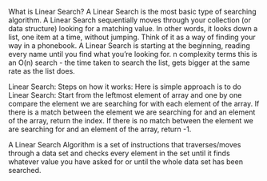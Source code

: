 What is Linear Search?
A Linear Search is the most basic type of searching algorithm. A Linear Search sequentially moves through your collection (or data structure) looking for a matching value. In other words, it looks down a list, one item at a time, without jumping.
Think of it as a way of finding your way in a phonebook. A Linear Search is starting at the beginning, reading every name until you find what you’re looking for. n complexity terms this is an O(n) search - the time taken to search the list, gets bigger at the same rate as the list does.

Linear Search: Steps on how it works:
Here is simple approach is to do Linear Search:
Start from the leftmost element of array and one by one compare the element we are searching for with each element of the array.
If there is a match between the element we are searching for and an element of the array, return the index.
If there is no match between the element we are searching for and an element of the array, return -1.


A Linear Search Algorithm is a set of instructions that traverses/moves through a data set and checks every element in the set until it finds whatever value you have asked for or until the whole data set has been searched.
